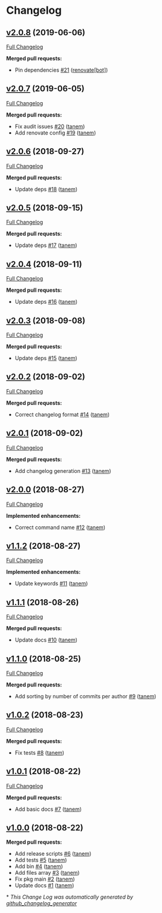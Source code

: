 # Changelog

## [v2.0.8](https://github.com/tanem/shelljs-plugin-authors/tree/v2.0.8) (2019-06-06)
[Full Changelog](https://github.com/tanem/shelljs-plugin-authors/compare/v2.0.7...v2.0.8)

**Merged pull requests:**

- Pin dependencies [\#21](https://github.com/tanem/shelljs-plugin-authors/pull/21) ([renovate[bot]](https://github.com/apps/renovate))

## [v2.0.7](https://github.com/tanem/shelljs-plugin-authors/tree/v2.0.7) (2019-06-05)
[Full Changelog](https://github.com/tanem/shelljs-plugin-authors/compare/v2.0.6...v2.0.7)

**Merged pull requests:**

- Fix audit issues [\#20](https://github.com/tanem/shelljs-plugin-authors/pull/20) ([tanem](https://github.com/tanem))
- Add renovate config [\#19](https://github.com/tanem/shelljs-plugin-authors/pull/19) ([tanem](https://github.com/tanem))

## [v2.0.6](https://github.com/tanem/shelljs-plugin-authors/tree/v2.0.6) (2018-09-27)
[Full Changelog](https://github.com/tanem/shelljs-plugin-authors/compare/v2.0.5...v2.0.6)

**Merged pull requests:**

- Update deps [\#18](https://github.com/tanem/shelljs-plugin-authors/pull/18) ([tanem](https://github.com/tanem))

## [v2.0.5](https://github.com/tanem/shelljs-plugin-authors/tree/v2.0.5) (2018-09-15)
[Full Changelog](https://github.com/tanem/shelljs-plugin-authors/compare/v2.0.4...v2.0.5)

**Merged pull requests:**

- Update deps [\#17](https://github.com/tanem/shelljs-plugin-authors/pull/17) ([tanem](https://github.com/tanem))

## [v2.0.4](https://github.com/tanem/shelljs-plugin-authors/tree/v2.0.4) (2018-09-11)
[Full Changelog](https://github.com/tanem/shelljs-plugin-authors/compare/v2.0.3...v2.0.4)

**Merged pull requests:**

- Update deps [\#16](https://github.com/tanem/shelljs-plugin-authors/pull/16) ([tanem](https://github.com/tanem))

## [v2.0.3](https://github.com/tanem/shelljs-plugin-authors/tree/v2.0.3) (2018-09-08)
[Full Changelog](https://github.com/tanem/shelljs-plugin-authors/compare/v2.0.2...v2.0.3)

**Merged pull requests:**

- Update deps [\#15](https://github.com/tanem/shelljs-plugin-authors/pull/15) ([tanem](https://github.com/tanem))

## [v2.0.2](https://github.com/tanem/shelljs-plugin-authors/tree/v2.0.2) (2018-09-02)
[Full Changelog](https://github.com/tanem/shelljs-plugin-authors/compare/v2.0.1...v2.0.2)

**Merged pull requests:**

- Correct changelog format [\#14](https://github.com/tanem/shelljs-plugin-authors/pull/14) ([tanem](https://github.com/tanem))

## [v2.0.1](https://github.com/tanem/shelljs-plugin-authors/tree/v2.0.1) (2018-09-02)
[Full Changelog](https://github.com/tanem/shelljs-plugin-authors/compare/v2.0.0...v2.0.1)

**Merged pull requests:**

- Add changelog generation [\#13](https://github.com/tanem/shelljs-plugin-authors/pull/13) ([tanem](https://github.com/tanem))

## [v2.0.0](https://github.com/tanem/shelljs-plugin-authors/tree/v2.0.0) (2018-08-27)
[Full Changelog](https://github.com/tanem/shelljs-plugin-authors/compare/v1.1.2...v2.0.0)

**Implemented enhancements:**

- Correct command name [\#12](https://github.com/tanem/shelljs-plugin-authors/pull/12) ([tanem](https://github.com/tanem))

## [v1.1.2](https://github.com/tanem/shelljs-plugin-authors/tree/v1.1.2) (2018-08-27)
[Full Changelog](https://github.com/tanem/shelljs-plugin-authors/compare/v1.1.1...v1.1.2)

**Implemented enhancements:**

- Update keywords [\#11](https://github.com/tanem/shelljs-plugin-authors/pull/11) ([tanem](https://github.com/tanem))

## [v1.1.1](https://github.com/tanem/shelljs-plugin-authors/tree/v1.1.1) (2018-08-26)
[Full Changelog](https://github.com/tanem/shelljs-plugin-authors/compare/v1.1.0...v1.1.1)

**Merged pull requests:**

- Update docs [\#10](https://github.com/tanem/shelljs-plugin-authors/pull/10) ([tanem](https://github.com/tanem))

## [v1.1.0](https://github.com/tanem/shelljs-plugin-authors/tree/v1.1.0) (2018-08-25)
[Full Changelog](https://github.com/tanem/shelljs-plugin-authors/compare/v1.0.2...v1.1.0)

**Merged pull requests:**

- Add sorting by number of commits per author [\#9](https://github.com/tanem/shelljs-plugin-authors/pull/9) ([tanem](https://github.com/tanem))

## [v1.0.2](https://github.com/tanem/shelljs-plugin-authors/tree/v1.0.2) (2018-08-23)
[Full Changelog](https://github.com/tanem/shelljs-plugin-authors/compare/v1.0.1...v1.0.2)

**Merged pull requests:**

- Fix tests [\#8](https://github.com/tanem/shelljs-plugin-authors/pull/8) ([tanem](https://github.com/tanem))

## [v1.0.1](https://github.com/tanem/shelljs-plugin-authors/tree/v1.0.1) (2018-08-22)
[Full Changelog](https://github.com/tanem/shelljs-plugin-authors/compare/v1.0.0...v1.0.1)

**Merged pull requests:**

- Add basic docs [\#7](https://github.com/tanem/shelljs-plugin-authors/pull/7) ([tanem](https://github.com/tanem))

## [v1.0.0](https://github.com/tanem/shelljs-plugin-authors/tree/v1.0.0) (2018-08-22)
**Merged pull requests:**

- Add release scripts [\#6](https://github.com/tanem/shelljs-plugin-authors/pull/6) ([tanem](https://github.com/tanem))
- Add tests [\#5](https://github.com/tanem/shelljs-plugin-authors/pull/5) ([tanem](https://github.com/tanem))
- Add bin [\#4](https://github.com/tanem/shelljs-plugin-authors/pull/4) ([tanem](https://github.com/tanem))
- Add files array [\#3](https://github.com/tanem/shelljs-plugin-authors/pull/3) ([tanem](https://github.com/tanem))
- Fix pkg main [\#2](https://github.com/tanem/shelljs-plugin-authors/pull/2) ([tanem](https://github.com/tanem))
- Update docs [\#1](https://github.com/tanem/shelljs-plugin-authors/pull/1) ([tanem](https://github.com/tanem))



\* *This Change Log was automatically generated by [github_changelog_generator](https://github.com/skywinder/Github-Changelog-Generator)*